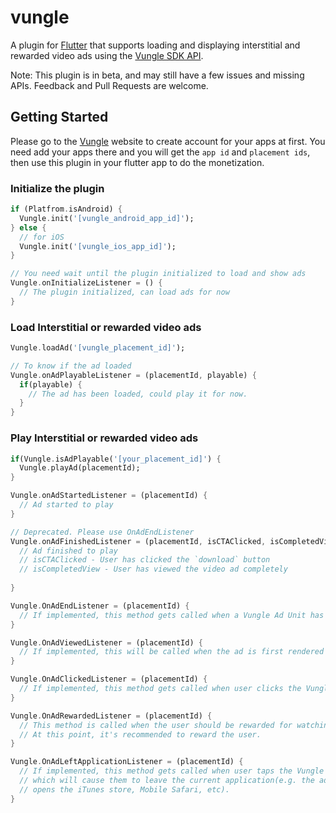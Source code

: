 # vungle

A plugin for [Flutter](https://fluter.io) that supports loading and displaying interstitial and rewarded video ads using the [Vungle SDK API](https://vungle.com/vungle-sdk/).

Note: This plugin is in beta, and may still have a few issues and missing APIs. Feedback and Pull Requests are welcome.

## Getting Started

Please go to the [Vungle](https://www.vungle.com) website to create account for your apps at first. You need add your apps there and you will get the ```app id``` and ```placement ids```, then use this plugin in your flutter app to do the monetization.

### Initialize the plugin

```dart
if (Platfrom.isAndroid) {
  Vungle.init('[vungle_android_app_id]');
} else {
  // for iOS
  Vungle.init('[vungle_ios_app_id]');
}

// You need wait until the plugin initialized to load and show ads
Vungle.onInitializeListener = () {
  // The plugin initialized, can load ads for now
}

```

### Load Interstitial or rewarded video ads
```dart
Vungle.loadAd('[vungle_placement_id]');

// To know if the ad loaded
Vungle.onAdPlayableListener = (placementId, playable) {
  if(playable) {
    // The ad has been loaded, could play it for now.
  }
}
```

### Play Interstitial or rewarded video ads
```dart
if(Vungle.isAdPlayable('[your_placement_id]') {
  Vungle.playAd(placementId);
}

Vungle.onAdStartedListener = (placementId) {
  // Ad started to play
}

// Deprecated. Please use OnAdEndListener
Vungle.onAdFinishedListener = (placementId, isCTAClicked, isCompletedView) {
  // Ad finished to play
  // isCTAClicked - User has clicked the `download` button
  // isCompletedView - User has viewed the video ad completely
  
}

Vungle.OnAdEndListener = (placementId) {
  // If implemented, this method gets called when a Vungle Ad Unit has been completely dismissed.
}

Vungle.OnAdViewedListener = (placementId) {
  // If implemented, this will be called when the ad is first rendered for the specified placement.
}

Vungle.OnAdClickedListener = (placementId) {
  // If implemented, this method gets called when user clicks the Vungle Ad.
}

Vungle.OnAdRewardedListener = (placementId) {
  // This method is called when the user should be rewarded for watching a Rewarded Video Ad.
  // At this point, it's recommended to reward the user.
}

Vungle.OnAdLeftApplicationListener = (placementId) {
  // If implemented, this method gets called when user taps the Vungle Ad
  // which will cause them to leave the current application(e.g. the ad action
  // opens the iTunes store, Mobile Safari, etc).
}

```
